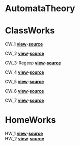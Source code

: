 # AutomataTheory
# ClassWorks
CW_1 <a href="https://cagriege.github.io/AutomataTheory/CW1.html"><b>view</b></a>-<a href="https://github.com/cagriege/AutomataTheory/blob/master/CW1.html"><b>source</b></a>
<br></td>


CW_2 <a href="https://cagriege.github.io/AutomataTheory/Cw2.html"><b>view</b></a>-<a href="https://github.com/cagriege/AutomataTheory/blob/master/Cw2.html"><b>source</b></a>
<br></td>


CW_3-Regexp <a href="https://cagriege.github.io/AutomataTheory/CW3-Regexp.html"><b>view</b></a>-<a href="https://github.com/cagriege/AutomataTheory/blob/master/CW3-Regexp.html"><b>source</b></a>
<br>


CW_4 <a href="https://cagriege.github.io/AutomataTheory/CW4.html"><b>view</b></a>-<a href="https://github.com/cagriege/AutomataTheory/blob/master/CW4.html"><b>source</b></a>
<br>


CW_5 <a href="https://cagriege.github.io/AutomataTheory/CW5/Expression.html"><b>view</b></a>-<a href="https://github.com/cagriege/AutomataTheory/blob/master/CW5/Expression.html"><b>source</b></a>
<br>

CW_6 <a href="https://cagriege.github.io/AutomataTheory/CW6.html"><b>view</b></a>-<a href="https://github.com/cagriege/AutomataTheory/blob/master/CW6.html"><b>source</b></a>
<br></td>

CW_7 <a href="https://cagriege.github.io/AutomataTheory/CW7/cw7.html"><b>view</b></a>-<a href="https://github.com/cagriege/AutomataTheory/blob/master/CW7/cw7.html"><b>source</b></a>
<br>

# HomeWorks
HW_1 <a href="https://cagriege.github.io/AutomataTheory/HW1.html"><b>view</b></a>-<a href="https://github.com/cagriege/AutomataTheory/blob/master/HW1.html"><b>source</b></a>
<br>
HW_2 <a href="https://cagriege.github.io/AutomataTheory/hw2/Expression.html"><b>view</b></a>-<a href="https://github.com/cagriege/AutomataTheory/blob/master/hw2/Expression.html"><b>source</b></a>
<br>






